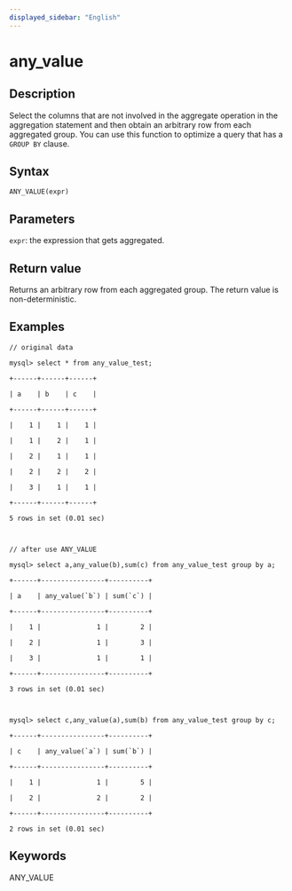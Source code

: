 ```yaml
---
displayed_sidebar: "English"
---
```


# any_value

## Description

Select the columns that are not involved in the aggregate operation in the aggregation statement and then obtain an arbitrary row from each aggregated group. You can use this function to optimize a query that has a `GROUP BY` clause.

## Syntax

```plain text
ANY_VALUE(expr)
```

## Parameters

`expr`: the expression that gets aggregated.

## Return value

Returns an arbitrary row from each aggregated group. The return value is non-deterministic.

## Examples

```Plain_Text
// original data

mysql> select * from any_value_test;

+------+------+------+

| a    | b    | c    |

+------+------+------+

|    1 |    1 |    1 |

|    1 |    2 |    1 |

|    2 |    1 |    1 |

|    2 |    2 |    2 |

|    3 |    1 |    1 |

+------+------+------+

5 rows in set (0.01 sec)



// after use ANY_VALUE

mysql> select a,any_value(b),sum(c) from any_value_test group by a;

+------+----------------+----------+

| a    | any_value(`b`) | sum(`c`) |

+------+----------------+----------+

|    1 |              1 |        2 |

|    2 |              1 |        3 |

|    3 |              1 |        1 |

+------+----------------+----------+

3 rows in set (0.01 sec)



mysql> select c,any_value(a),sum(b) from any_value_test group by c;

+------+----------------+----------+

| c    | any_value(`a`) | sum(`b`) |

+------+----------------+----------+

|    1 |              1 |        5 |

|    2 |              2 |        2 |

+------+----------------+----------+

2 rows in set (0.01 sec)
```

## Keywords

ANY_VALUE
